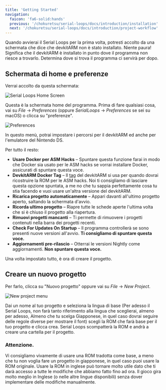 ```yaml
---
title: 'Getting Started'
navigation:
  faicon: 'fa6-solid:hands'
  previous: '/chokuretsu/serial-loops/docs/introduction/installation'
  next: '/chokuretsu/serial-loops/docs/introduction/project-workflow'
---
```


Quando avvierai il Serial Loops per la prima volta, potresti accolto da una schermata che dice che devkitARM non è stato installato.
Niente paura! Significa che il devkitARM è installato in punto dove il programma non riesce a trovarlo. Determina dove si trova il programma
ci servirà per dopo.

## Schermata di home e preferenze
Verrai accolto da questa schermata:

![Serial Loops Home Screen](/images/chokuretsu/serial-loops/home-screen.png)

Questa è la schermata home del programma. Prima di fare qualsiasi cosa, vai su _File_ &rarr; _Preferences_ (oppure _SerialLoops_ &rarr; _Preferences_ se sei su macOS) o clicca su "preferenze".

![Preferences](/images/chokuretsu/serial-loops/preferences.png)

In questo menù, potrai impostare i percorsi per il devkitARM ed anche per l'emulatore del Nintendo DS.

Per tutto il resto:

* **Usare Docker per ASM Hacks** &ndash; Spuntare questa funzione farai in modo che Docker sia usato per le ASM hacks se vorrai installare Docker,
  assicurati di spuntare questa voce.
* **DevkitARM Docker Tag** &ndash; Il [tag](https://hub.docker.com/r/devkitpro/devkitarm/tags) del devkitARM si usa per quando dovrai
  ricostruire la ROM per le ASM hacks. Noi ti consigliamo di lasciare questa opzione spuntata, a me no che tu sappia perfettamente cosa tu stia facendo e vuoi
  usare un'altra versione del devkitARM.
* **Ricarica progetto automaticamente** &ndash; Appari davanti all'ultimo progetto aperto, saltando la schermata d'avvio.
* **Ricorda ultimo progetto** &ndash; Riapre tutte le schede aperte l'ultima volta che si è chiuso il progetto alla riapertura.
* **Rimuovi progetti mancanti** &ndash; Ti permette di rimuovere i progetti contenuti nella barra dei progetti recenti.
* **Check For Updates On Startup** &ndash; Il programma controllerà se sono presenti nuove versioni all'avvio. **Ti consigliamo di spuntare questa voce.**
* **Aggiornamenti pre-rilascio** &ndash; Otterrai le versioni Nightly come aggiornamenti. **Non spuntare questa voce.**

Una volta impostato tutto, è ora di creare il progetto.

## Creare un nuovo progetto
Per farlo, clicca su "Nuovo progetto" oppure vai su _File_ &rarr; _New Project_.

![New project menu](/images/chokuretsu/serial-loops/project-creation.png)

Dai un nome al tuo progetto e seleziona la lingua di base (Per adesso il Serial Loops, non farà tanto riferimento alla lingua che sceglierai, almeno per
adesso,
Almeno che tu scelga Giapponese, in quel caso dovrai seguire delle regole diverse per mostrare il font) scegli la ROM che farà base per il tuo progetto e clicca crea. Serial Loops scompatterà la ROM e andrà a creare una cartella per il progetto.

### Attenzione.
Vi consigliamo vivamente di usare una ROM tradotta come base, a meno che tu non voglia fare un progetto in giapponese, in quel caso puoi usare la ROM
originale. Usare la ROM in inglese può tornare molto utile dato che ti darà accesso a tutte le modifiche che abbiamo fatto fino ad ora.
Il gioco gira molto meglio in Inglese (o nelle altre lingue disponibili) senza dover implementare delle modifiche manualmente.